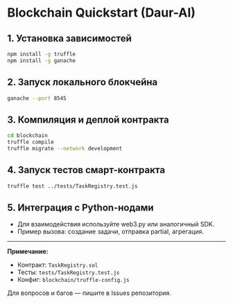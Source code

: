 # Blockchain Quickstart (Daur-AI)

## 1. Установка зависимостей

```bash
npm install -g truffle
npm install -g ganache
```

## 2. Запуск локального блокчейна

```bash
ganache --port 8545
```

## 3. Компиляция и деплой контракта

```bash
cd blockchain
truffle compile
truffle migrate --network development
```

## 4. Запуск тестов смарт-контракта

```bash
truffle test ../tests/TaskRegistry.test.js
```

## 5. Интеграция с Python-нодами
- Для взаимодействия используйте web3.py или аналогичный SDK.
- Пример вызова: создание задачи, отправка partial, агрегация.

---

**Примечание:**
- Контракт: `TaskRegistry.sol`
- Тесты: `tests/TaskRegistry.test.js`
- Конфиг: `blockchain/truffle-config.js`

Для вопросов и багов — пишите в Issues репозитория.
